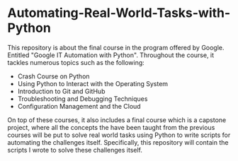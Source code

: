 # Automating-Real-World-Tasks-with-Python
This repository is about the final course in the program offered by Google. Entitled "Google IT Automation with Python".
Throughout the course, it tackles numerous topics such as the following:
* Crash Course on Python
* Using Python to Interact with the Operating System
* Introduction to Git and GitHub
* Troubleshooting and Debugging Techniques
* Configuration Management and the Cloud

On top of these courses, it also includes a final course which is a capstone project, where all the concepts the have been taught from the previous courses will be put to solve real world tasks using Python to write scripts for automating the challenges itself.
Specifically, this repository will contain the scripts I wrote to solve these challenges itself.

